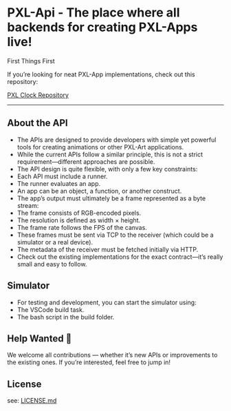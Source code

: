 # PXL-Api - The place where all backends for creating PXL-Apps live!

First Things First

If you’re looking for neat PXL-App implementations, check out this repository:

[PXL Clock Repository](https://github.com/CuminAndPotato/pxl-clock)

---

## About the API

-   The APIs are designed to provide developers with simple yet powerful tools for creating animations or other PXL-Art applications.
-   While the current APIs follow a similar principle, this is not a strict requirement—different approaches are possible.
-   The API design is quite flexible, with only a few key constraints:
-   Each API must include a runner.
-   The runner evaluates an app.
-   An app can be an object, a function, or another construct.
-   The app’s output must ultimately be a frame represented as a byte stream:
-   The frame consists of RGB-encoded pixels.
-   The resolution is defined as width × height.
-   The frame rate follows the FPS of the canvas.
-   These frames must be sent via TCP to the receiver (which could be a simulator or a real device).
-   The metadata of the receiver must be fetched initially via HTTP.
-   Check out the existing implementations for the exact contract—it’s really small and easy to follow.

## Simulator

-   For testing and development, you can start the simulator using:
-   The VSCode build task.
-   The bash script in the build folder.

## Help Wanted 🙏

We welcome all contributions — whether it’s new APIs or improvements to the existing ones. If you’re interested, feel free to jump in!

## License

see: [LICENSE.md](./LICENSE.md)
